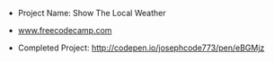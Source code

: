* Project Name: Show The Local Weather

- www.freecodecamp.com

- Completed Project:  http://codepen.io/josephcode773/pen/eBGMjz